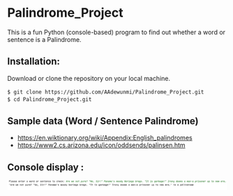 # Palindrome_Project

This is a fun Python (console-based) program to find out whether a word or sentence is a Palindrome.

## Installation: 

Download or clone the repository on your local machine.

```sh
$ git clone https://github.com/AAdewunmi/Palindrome_Project.git
$ cd Palindrome_Project.git
```

## Sample data (Word / Sentence Palindrome)

* https://en.wiktionary.org/wiki/Appendix:English_palindromes
* https://www2.cs.arizona.edu/icon/oddsends/palinsen.htm

## Console display : 

![Image of Console](Screenshot.png)


